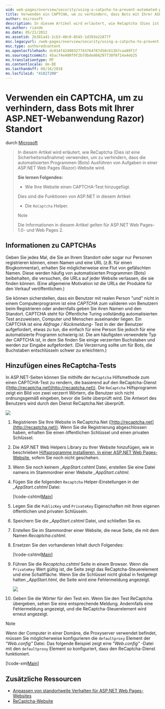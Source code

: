 ```yaml
---
uid: web-pages/overview/security/using-a-catpcha-to-prevent-automated-programs-bots-from-using-your-aspnet-web-site
title: Verwenden ein CAPTCHA, um zu verhindern, dass Bots mit Ihrer ASP.NET-Webanwendung Razor) Standort | Microsoft-Dokumentation
author: microsoft
description: In diesem Artikel wird erläutert, wie ReCaptcha (Dies ist eine Sicherheitsmaßnahme) verwenden, um zu verhindern, dass die automatisierten Programmen (Bots) Ausführen von Aufgaben in einer ASP.NET Web Pages (Razor) wir...
ms.author: riande
ms.date: 05/21/2012
ms.assetid: 2b381a41-2cb3-40c0-8545-1d393e22877f
msc.legacyurl: /web-pages/overview/security/using-a-catpcha-to-prevent-automated-programs-bots-from-using-your-aspnet-web-site
msc.type: authoredcontent
ms.openlocfilehash: dc014f42490327743764787d58c613b7caa89f1f
ms.sourcegitcommit: 45ac74e400f9f2b7dbded66297730f6f14a4eb25
ms.translationtype: MT
ms.contentlocale: de-DE
ms.lasthandoff: 08/16/2018
ms.locfileid: "41827200"
---
```

<a name="using-a-captcha-to-prevent-bots-from-using-your-aspnet-web-razor-site"></a>Verwenden ein CAPTCHA, um zu verhindern, dass Bots mit Ihrer ASP.NET-Webanwendung Razor) Standort
====================
durch [Microsoft](https://github.com/microsoft)

> In diesem Artikel wird erläutert, wie ReCaptcha (Dies ist eine Sicherheitsmaßnahme) verwenden, um zu verhindern, dass die automatisierten Programmen (Bots) Ausführen von Aufgaben in einer ASP.NET Web Pages (Razor)-Website wird.
> 
> **Sie lernen Folgendes:** 
> 
> - Wie Ihre Website einen CAPTCHA-Test hinzugefügt.
> 
> Dies sind die Funktionen von ASP.NET in diesem Artikel:
> 
> - Die `ReCaptcha` Helper.
> 
> > [!NOTE]
> > Die Informationen in diesem Artikel gelten für ASP.NET Web Pages-1.0- und Web Pages 2.


## <a name="about-captchas"></a>Informationen zu CAPTCHAs

Geben Sie jedes Mal, die Sie an Ihrem Standort oder sogar nur Personen registrieren können, einen Namen und eine URL (z.B. für einen Blogkommentar), erhalten Sie möglicherweise eine Flut von gefälschten Namen. Diese werden häufig von automatisierten Programmen (Bots) beibehalten, die versuchen, die URLs auf jeder Website verlassen, die sie finden können. (Eine allgemeine Motivation ist die URLs der Produkte für den Verkauf veröffentlichen.)

Sie können sicherstellen, dass ein Benutzer mit realen Person "und" nicht in einem Computerprogramm ist eine *CAPTCHA* zum valideren von Benutzern beim Registrieren oder andernfalls geben Sie ihren Namen und den Standort. CAPTCHA steht für Öffentliche Turing vollständig automatisierten Test anzuweisen, Computer und Menschen auseinander liegen. Ein CAPTCHA ist eine *Abfrage / Rückmeldung-* Test in der der Benutzer aufgefordert, etwas zu tun, die einfach für eine Person Sie jedoch für eine automatisierte Programm schwierig ist. Die am häufigsten verwendete Typ der CAPTCHA ist, in dem Sie finden Sie einige verzerrten Buchstaben und werden zur Eingabe aufgefordert. (Die Verzerrung sollte um für Bots, die Buchstaben entschlüsseln schwer zu erleichtern.)

## <a name="adding-a-recaptcha-test"></a>Hinzufügen eines ReCaptcha-Tests

In ASP.NET-Seiten können Sie mithilfe der `ReCaptcha` Hilfsmethode zum einen CAPTCHA-Test zu rendern, die basierend auf den ReCaptcha-Dienst ([http://recaptcha.net](http://recaptcha.net)). Die `ReCaptcha` Hilfsprogramm zeigt ein Bild von zwei verzerrt Wörtern, die Benutzer sich nicht ordnungsgemäß eingeben, bevor die Seite überprüft wird. Die Antwort des Benutzers wird durch den Dienst ReCaptcha.Net überprüft.

![](using-a-catpcha-to-prevent-automated-programs-bots-from-using-your-aspnet-web-site/_static/image1.jpg)

1. Registrieren Sie Ihre Website in ReCaptcha.Net ([http://recaptcha.net](http://recaptcha.net)). Wenn Sie die Registrierung abgeschlossen haben, erhalten Sie einen öffentlichen Schlüssel und einen privaten Schlüssel.
2. Die ASP.NET Web Helpers Library zu Ihrer Website hinzufügen, wie in beschrieben [Hilfsprogramme installieren, in einer ASP.NET Web Pages-Website](https://go.microsoft.com/fwlink/?LinkId=252372), sofern Sie noch nicht geschehen.
3. Wenn Sie noch keinem  *\_AppStart.cshtml* Datei, erstellen Sie eine Datei namens im Stammordner einer Website  *\_AppStart.cshtml*.
4. Fügen Sie die folgenden `Recaptcha` Helper-Einstellungen in der  *\_AppStart.cshtml* Datei: 

    [!code-cshtml[Main](using-a-catpcha-to-prevent-automated-programs-bots-from-using-your-aspnet-web-site/samples/sample1.cshtml?highlight=6-7)]
5. Legen Sie die `PublicKey` und `PrivateKey` Eigenschaften mit Ihren eigenen öffentlichen und privaten Schlüsseln.
6. Speichern Sie die  *\_AppStart.cshtml* Datei, und schließen Sie es.
7. Erstellen Sie im Stammordner einer Website, die neue Seite, die mit dem Namen *Recaptcha.cshtml*.
8. Ersetzen Sie den vorhandenen Inhalt durch Folgendes: 

    [!code-cshtml[Main](using-a-catpcha-to-prevent-automated-programs-bots-from-using-your-aspnet-web-site/samples/sample2.cshtml)]
9. Führen Sie die *Recaptcha.cshtml* Seite in einem Browser. Wenn die `PrivateKey` Wert gültig ist, die Seite zeigt das ReCaptcha-Steuerelement und eine Schaltfläche. Wenn Sie die Schlüssel nicht global in festgelegt hatten  *\_AppStart.html*, die Seite wird eine Fehlermeldung angezeigt. 

    ![](using-a-catpcha-to-prevent-automated-programs-bots-from-using-your-aspnet-web-site/_static/image1.png)
10. Geben Sie die Wörter für den Test ein. Wenn Sie den Test ReCaptcha übergeben, sehen Sie eine entsprechende Meldung. Andernfalls eine Fehlermeldung angezeigt, und die ReCaptcha-Steuerelement wird erneut angezeigt.

> [!NOTE]
> Wenn der Computer in einer Domäne, die Proxyserver verwendet befindet, müssen Sie möglicherweise konfigurieren die `defaultproxy` Element der *"Web.config"* Datei. Das folgende Beispiel zeigt eine *"Web.config"* -Datei mit den `defaultproxy` Element so konfiguriert, dass den ReCaptcha-Dienst funktioniert.
> 
> [!code-xml[Main](using-a-catpcha-to-prevent-automated-programs-bots-from-using-your-aspnet-web-site/samples/sample3.xml)]


<a id="Additional_Resources"></a>
## <a name="additional-resources"></a>Zusätzliche Ressourcen


- [Anpassen von standortweite Verhalten für ASP.NET Web Pages-Websites](https://go.microsoft.com/fwlink/?LinkId=202906)
- [ReCaptcha-Website](https://www.google.com/recaptcha)
